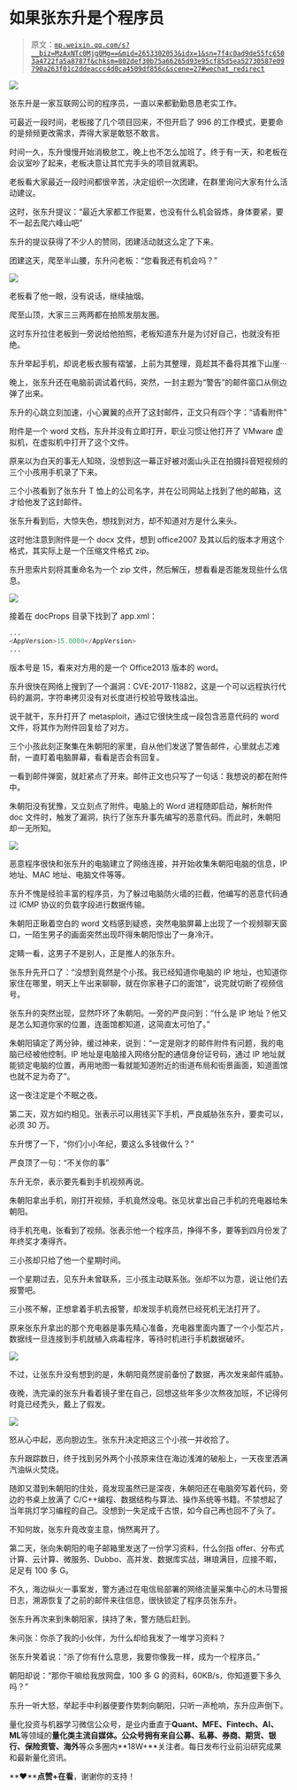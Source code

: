 # 如果张东升是个程序员

> 原文：[`mp.weixin.qq.com/s?__biz=MzAxNTc0Mjg0Mg==&mid=2653302053&idx=1&sn=7f4c0ad9de55fc6503a4722fa5a8787f&chksm=802def30b75a66265d93e95cf85d5ea52730587e09790a263f01c2ddeaccc4d0ca4509df856c&scene=27#wechat_redirect`](http://mp.weixin.qq.com/s?__biz=MzAxNTc0Mjg0Mg==&mid=2653302053&idx=1&sn=7f4c0ad9de55fc6503a4722fa5a8787f&chksm=802def30b75a66265d93e95cf85d5ea52730587e09790a263f01c2ddeaccc4d0ca4509df856c&scene=27#wechat_redirect)

![](img/52530653e2ddbe651074f55a77bb8d3c.png)

张东升是一家互联网公司的程序员，一直以来都勤勤恳恳老实工作。

可最近一段时间，老板接了几个项目回来，不但开启了 996 的工作模式，更要命的是频频更改需求，弄得大家是敢怒不敢言。

时间一久，东升慢慢开始消极怠工，晚上也不怎么加班了。终于有一天，和老板在会议室吵了起来，老板决意让其忙完手头的项目就离职。

老板看大家最近一段时间都很辛苦，决定组织一次团建，在群里询问大家有什么活动建议。

这时，张东升提议：“最近大家都工作挺累，也没有什么机会锻炼，身体要紧，要不一起去爬六峰山吧”

东升的提议获得了不少人的赞同，团建活动就这么定了下来。

团建这天，爬至半山腰，东升问老板：“您看我还有机会吗？”

![](img/56422adfe65dcb5c61b33993e5430760.png)

老板看了他一眼，没有说话，继续抽烟。

爬至山顶，大家三三两两都在拍照发朋友圈。

这时东升拉住老板到一旁说给他拍照，老板知道东升是为讨好自己，也就没有拒绝。

东升举起手机，却说老板衣服有褶皱，上前为其整理，竟趁其不备将其推下山崖···

晚上，张东升还在电脑前调试着代码，突然，一封主题为“警告”的邮件窗口从侧边弹了出来。

东升的心跳立刻加速，小心翼翼的点开了这封邮件，正文只有四个字：“请看附件”

附件是一个 word 文档，东升并没有立即打开，职业习惯让他打开了 VMware 虚拟机，在虚拟机中打开了这个文件。

原来以为白天的事无人知晓，没想到这一幕正好被对面山头正在拍摄抖音短视频的三个小孩用手机录了下来。

三个小孩看到了张东升 T 恤上的公司名字，并在公司网站上找到了他的邮箱，这才给他发了这封邮件。

张东升看到后，大惊失色，想找到对方，却不知道对方是什么来头。

这时他注意到附件是一个 docx 文件，想到 office2007 及其以后的版本才用这个格式，其实际上是一个压缩文件格式 zip。

东升思索片刻将其重命名为一个 zip 文件，然后解压，想看看是否能发现些什么信息。

![](img/3a353f3063cfd52ba1af73d742f2316f.png)

接着在 docProps 目录下找到了 app.xml：

```py
...
<AppVersion>15.0000</AppVersion>
...
```

版本号是 15，看来对方用的是一个 Office2013 版本的 word。  

东升很快在网络上搜到了一个漏洞：CVE-2017-11882，这是一个可以远程执行代码的漏洞，字符串拷贝没有对长度进行校验导致栈溢出。

说干就干，东升打开了 metasploit，通过它很快生成一段包含恶意代码的 word 文件，将其作为附件回复给了对方。

三个小孩此刻正聚集在朱朝阳的家里，自从他们发送了警告邮件，心里就忐忑难耐，一直盯着电脑屏幕，看看是否会有回复。

一看到邮件弹窗，就赶紧点了开来。邮件正文也只写了一句话：我想说的都在附件中。

朱朝阳没有犹豫，又立刻点了附件。电脑上的 Word 进程随即启动，解析附件 doc 文件时，触发了漏洞，执行了张东升事先编写的恶意代码。而此时，朱朝阳却一无所知。

![](img/68426c7865fcfe64d1c610cf2d8279af.png)

恶意程序很快和张东升的电脑建立了网络连接，并开始收集朱朝阳电脑的信息，IP 地址、MAC 地址、电脑文件等等。

东升不愧是经验丰富的程序员，为了躲过电脑防火墙的拦截，他编写的恶意代码通过 ICMP 协议的负载字段进行数据传输。

朱朝阳正瞅着空白的 word 文档感到疑惑，突然电脑屏幕上出现了一个视频聊天窗口，一陌生男子的画面突然出现吓得朱朝阳惊出了一身冷汗。

定睛一看，这男子不是别人，正是推人的张东升。

张东升先开口了：“没想到竟然是个小孩。我已经知道你电脑的 IP 地址，也知道你家住在哪里，明天上午出来聊聊，就在你家巷子口的面馆”，说完就切断了视频信号。

张东升的突然出现，显然吓坏了朱朝阳。一旁的严良问到：“什么是 IP 地址？他又是怎么知道你家的位置，连面馆都知道，这简直太可怕了。”

朱朝阳镇定了两分钟，缓过神来，说到：“一定是刚才的邮件附件有问题，我的电脑已经被他控制。IP 地址是电脑接入网络分配的通信身份证号码，通过 IP 地址就能锁定电脑的位置，再用地图一看就能知道附近的街道布局和街景画面，知道面馆也就不足为奇了”。

这一夜注定是个不眠之夜。

第二天，双方如约相见。张表示可以用钱买下手机，严良威胁张东升，要卖可以，必须 30 万。

东升愣了一下，“你们小小年纪，要这么多钱做什么？”

严良顶了一句：“不关你的事”

东升无奈，表示要先看到手机视频再说。

朱朝阳拿出手机，刚打开视频，手机竟然没电。张见状拿出自己手机的充电器给朱朝阳。

待手机充电，张看到了视频。张表示他一个程序员，挣得不多，要等到四月份发了年终奖才凑得齐。

三小孩却只给了他一个星期时间。

一个星期过去，见东升未曾联系，三小孩主动联系张。张却不以为意，说让他们去报警吧。

三小孩不解，正想拿着手机去报警，却发现手机竟然已经死机无法打开了。

原来张东升拿出的那个充电器是事先精心准备，充电器里面内置了一个小型芯片，数据线一旦连接到手机就植入病毒程序，等待时机进行手机数据破坏。

![](img/03ef425bedee7e7d7b539030c4ff2c54.png)

不过，让张东升没有想到的是，朱朝阳竟然提前备份了数据，再次发来邮件威胁。

夜晚，洗完澡的张东升看着镜子里在自己，回想这些年多少次熬夜加班，不记得何时竟已经秃头，戴上了假发。

![](img/7cc8da0fcc9fd29b879b08c34e649209.png)

怒从心中起，恶向胆边生。张东升决定把这三个小孩一并收拾了。

东升跟踪数日，终于找到另外两个小孩原来住在海边浅滩的破船上，一天夜里洒满汽油纵火焚烧。

随即又潜到朱朝阳的住处，竟发现虽然已是深夜，朱朝阳还在电脑旁写着代码，旁边的书桌上放满了 C/C++编程、数据结构与算法、操作系统等书籍。不禁想起了当年挑灯学习编程的自己。没想到一失足成千古恨，如今自己再也回不了头了。

不知何故，张东升竟改变主意，悄然离开了。

第二天，张向朱朝阳的电子邮箱里发送了一份学习资料，什么剑指 offer、分布式计算、云计算、微服务、Dubbo、高并发、数据库实战，琳琅满目，应接不暇，足足有 100 多 G。

不久，海边纵火一事案发，警方通过在电信局部署的网络流量采集中心的木马警报日志，溯源恢复了之前的邮件来往信息，很快锁定了程序员张东升。

张东升再次来到朱朝阳家，挟持了朱，警方随后赶到。

朱问张：你杀了我的小伙伴，为什么却给我发了一堆学习资料？

张东升笑着说：“杀了你有什么意思，我要你像我一样，成为一个程序员。”

朝阳却说：“那你干嘛给我放网盘，100 多 G 的资料，60KB/s，你知道要下多久吗？”

东升一听大怒，举起手中利器便要作势刺向朝阳，只听一声枪响，东升应声倒下。

量化投资与机器学习微信公众号，是业内垂直于**Quant、MFE、Fintech、AI、ML**等领域的**量化类主流自媒体。**公众号拥有来自**公募、私募、券商、期货、银行、保险资管、海外**等众多圈内**18W+**关注者。每日发布行业前沿研究成果和最新量化资讯。

**♥****点赞+在看**，谢谢你的支持！